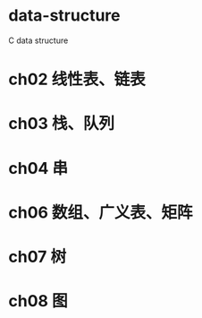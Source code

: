# data-structure
C data structure
# ch02 线性表、链表
# ch03 栈、队列
# ch04 串
# ch06 数组、广义表、矩阵
# ch07 树
# ch08 图
